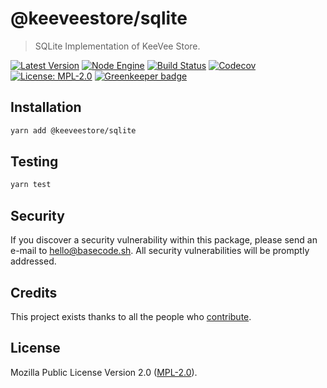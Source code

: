 # @keeveestore/sqlite

> SQLite Implementation of KeeVee Store.

[![Latest Version](https://badgen.now.sh/npm/v/@keeveestore/sqlite)](https://www.npmjs.com/package/@keeveestore/sqlite)
[![Node Engine](https://badgen.now.sh/npm/node/@keeveestore/sqlite)](https://www.npmjs.com/package/@keeveestore/sqlite)
[![Build Status](https://badgen.now.sh/circleci/github/keeveestore/sqlite)](https://circleci.com/gh/keeveestore/sqlite)
[![Codecov](https://badgen.now.sh/codecov/c/github/keeveestore/sqlite)](https://codecov.io/gh/keeveestore/sqlite)
[![License: MPL-2.0](https://badgen.now.sh/badge/license/MPL-2.0/green)](https://mozilla.org/MPL/2.0/) [![Greenkeeper badge](https://badges.greenkeeper.io/keeveestore/sqlite.svg)](https://greenkeeper.io/)

## Installation

```bash
yarn add @keeveestore/sqlite
```

## Testing

```bash
yarn test
```

## Security

If you discover a security vulnerability within this package, please send an e-mail to hello@basecode.sh. All security vulnerabilities will be promptly addressed.

## Credits

This project exists thanks to all the people who [contribute](../../contributors).

## License

Mozilla Public License Version 2.0 ([MPL-2.0](./LICENSE)).
